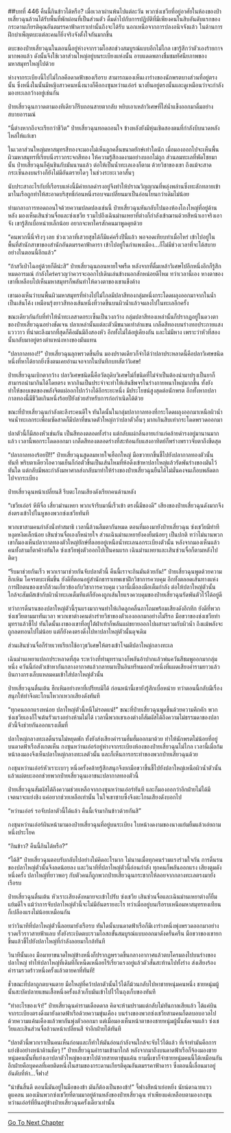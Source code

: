 ##บทที่ 446 คืนนี้กินข้าวได้หรือ?
เมื่อเวลาผ่านพ้นไปแต่ละวัน พวกซ่งเชวียที่อยู่อาศัยในห้องของป๋ายเสี่ยวฉุนล้วนได้รับพื้นที่พักผ่อนที่เป็นส่วนตัว ดื่มด่ำไปกับการปฏิบัติที่มีเพียงคนในสิบอันดับแรกของกระดานเกียรติคุณอันตมรรคาฟ้าดาราเท่านั้นถึงจะได้รับ นอกเหนือจากการปลงอนิจจังแล้ว ในด้านการฝึกบำเพ็ญตบะแต่ละคนก็ยิ่งจริงจังตั้งใจกันมากขึ้น

ตบะของป๋ายเสี่ยวฉุนในตอนนี้อยู่ห่างจากรวมโอสถช่วงสมบูรณ์แบบอีกไม่ไกล เขารู้สึกว่าตัวเองร้ายกาจมากพอแล้ว ดังนั้นจึงใช้เวลาส่วนใหญ่อยู่บนระเบียงแห่งนั้น อาบแดดพลางชื่มชมทัศนียภาพของมหาสมุทรใหญ่ไปด้วย

ห่างจากระเบียงนี้ไปไม่ไกลคือดาดฟ้าของเรือรบ สามารถมองเห็นเงาร่างของนักพรตบางส่วนที่อยู่ตรงนั้น ซึ่งหนึ่งในนั้นมีหญิงสาวคนหนึ่งนางก็คือกงซุนหว่านเอ๋อร์ นางยืนอยู่ตรงนั้นและดูเหมือนว่าจะกำลังมองทะเลกว้างอยู่เช่นกัน

ป๋ายเสี่ยวฉุนกวาดตามองทีเดียวก็รีบถอนสายตากลับ หยิบเอาเหล้าวิเศษที่ใส่น้ำแข็งออกมาดื่มอย่างสบายอารมณ์

“นี่ต่างหากถึงจะเรียกว่าชีวิต” ป๋ายเสี่ยวฉุนทอดถอนใจ ข้างหลังยังมีหุ่นเชิดสองตนที่กำลังบีบนวดหลังไหล่ให้แก่เขา

ในเวลาส่วนใหญ่มหาสมุทรสีทองจะมองไม่เห็นลูกคลื่นขนาดยักษ์เท่าใดนัก เมื่อมองออกไปจะเห็นพื้นผิวมหาสมุทรที่เรียบนิ่งราวกระจกสีทอง ให้ความรู้สึกงดงามอย่างบอกไม่ถูก ส่วนลมทะเลที่พัดโชยมานั้น ป๋ายเสี่ยวฉุนก็คุ้นชินกับมันนานแล้ว ต่อให้เป็นน้ำทะเลเองก็ตาม ด้วยวิชาของเขา ถึงแม้จะสาดกระเซ็นลงบนร่างก็ยังไม่มีอันตรายใดๆ ในช่วงระยะเวลาสั้นๆ

นับประสาอะไรกับที่เรือรบแห่งนี้มีค่ายกลดำรงอยู่จึงทำให้ปราณวิญญาณที่พลุ่งพล่านซึ่งทะลักทลายเข้ามาในเรือถูกทำให้สะอาดบริสุทธิ์ก่อนหนึ่งรอบจนเปลี่ยนมาเป็นอ่อนโยนกว่าเดิมไม่น้อย

ท่ามกลางการทอดถอนใจด้วยความปลดปลงเช่นนี้ ป๋ายเสี่ยวฉุนหันกลับไปมองห้องโถงใหญ่ที่อยู่ด้านหลัง มองเห็นเสินซ่วนจื่อและซ่งเชวีย รวมไปถึงเฉินม่านเหยาที่ต่างก็กำลังเข้าฌานด้วยสีหน้าเอาจริงเอาจัง เขารู้สึกเบื่อหน่ายเล็กน้อย อยากจะหาใครสักคนมาพูดคุยด้วย

“คนพวกนี้นี่จริงๆ เลย ช่วงเวลาที่เสวยสุขได้ก็มีแค่ครึ่งปีนี้แล้ว พอจอดเทียบท่าเมื่อไหร่ เข้าไปอยู่ในพื้นที่สำนักสาขาของสำนักอันตมรรคาฟ้าดารา เข้าไปอยู่ในกำแพงเมือง...ก็ไม่มีช่วงเวลาที่จะได้สบายอย่างในตอนนี้อีกแล้ว”

“ถ้าสวีเป่าไฉอยู่ด้วยก็ดีน่ะสิ” ป๋ายเสี่ยวฉุนถอนหายใจพรืด หลังจากที่ดื่มเหล้าวิเศษไปอีกหนึ่งอึกก็รู้สึกหมดอารมณ์ กำลังใคร่ครวญว่าควรจะออกไปเดินเล่นข้างนอกสักหน่อยดีไหม ทว่าเวลานี้เอง หางตาของเขาที่เหลือบไปเห็นมหาสมุทรก็พลันทำให้ดวงตาของเขาแข็งค้าง

เขามองเห็นว่าบนพื้นผิวมหาสมุทรที่ห่างไปไม่ไกลมีปลาสีทองกลุ่มหนึ่งกระโดดผลุงออกมาจากในน้ำเป็นเส้นโค้ง เหมือนรุ้งยาวสีทองเส้นหนึ่งที่วาดขึ้นบนผิวน้ำแล้วจมลงไปในทะเลอีกครั้ง

ขณะเดียวกันกับที่ทำให้น้ำทะเลสาดกระเซ็นเป็นวงกว้าง กลุ่มปลาสีทองเหล่านั้นก็ปรากฏอยู่ในดวงตาของป๋ายเสี่ยวฉุนอย่างชัดเจน ปลาเหล่านั้นแต่ละตัวมีขนาดเท่าลำแขน เกล็ดสีทองบนร่างทอประกายแสงแวววาว ที่น่าตะลึงมากที่สุดก็คือมันมีถึงสองหัว อีกทั้งไม่ได้อยู่เคียงกัน และไม่มีหาง เพราะว่าหัวที่สองนั้นกลับมาอยู่ตรงตำแหน่งหางของมันแทน

“ปลากาลทอง!!” ป๋ายเสี่ยวฉุนลุกพรวดขึ้นยืน มองปราดเดียวก็จำได้ว่าปลาประหลาดนี้คือปลาวิเศษชนิดหนึ่งที่หาได้ยากยิ่งซึ่งตนเคยอ่านเจอจากในบันทึกบทสัตว์วิเศษ!

ป๋ายเสี่ยวฉุนเบิกตากว้าง ปลาวิเศษชนิดนี้คือวัตถุดิบวิเศษไม่กี่ชนิดที่ไม่จำเป็นต้องนำมาปรุงเป็นยาก็สามารถนำมากินได้โดยตรง หากกินเป็นประจำจะทำให้เส้นชีพจรในร่างกายหนาใหญ่มากขึ้น ทั้งยังทำให้ขอบเขตของพลังจิตแผ่ออกไปกว้างได้อีกระยะหนึ่ง มีประโยชน์สูงสุดต่อนักพรต อีกทั้งหากปลากาลทองนี้มีชีวิตเกินหนึ่งร้อยปียังช่วยสำหรับการก่อกำเนิดได้ด้วย

ขณะที่ป๋ายเสี่ยวฉุนกำลังตะลึงระคนดีใจ ทันใดนั้นในกลุ่มปลากาลทองที่กระโดดผลุงออกมาเหนือผิวน้ำจนน้ำทะเลกระเพื่อมซัดสาดก็มีปลาที่ขนาดตัวใหญ่กว่าปลาตัวอื่นๆ มากเกินสิบเท่ากระโดดพรวดออกมา

ปลาตัวนี้ก็มีสองหัวเช่นกัน เป็นสีทองตลอดทั้งร่าง แต่กลับแผ่กลิ่นอายเก่าแก่คล้ายดำรงอยู่มานานมากแล้ว เวลานี้พอกระโดดออกมา เกล็ดสีทองตลอดร่างที่สะท้อนกับแสงอาทิตย์ก็พร่างพราวจับตาถึงขีดสุด

“ปลากาลทองร้อยปี!!” ป๋ายเสี่ยวฉุนสูดลมหายใจเฮือกใหญ่ มือขวายกขึ้นชี้ไปยังปลากาลทองตัวนั้นทันที พริบตาเดียวไอความเย็นก็ก่อตัวขึ้นเป็นเส้นไหมที่ห้อดิ่งเข้าหาปลาใหญ่แล้วรัดพันร่างของมันไว้ทันใด แต่กลับมีพละกำลังมหาศาลส่งกลับมาทำให้ร่างของป๋ายเสี่ยวฉุนยืนได้ไม่มั่นคงจนเกือบพลัดตกไปจากระเบียง

ป๋ายเสี่ยวฉุนหน้าเปลี่ยนสี รีบตะโกนเสียงดังเรียกคนด้านหลัง

“เชวียเอ๋อร์ หึหึจื่อ เสี่ยวม่านเหยา พวกเจ้ารีบมานี่เร็วเข้า ตรงนี้มีของดี” เสียงของป๋ายเสี่ยวฉุนดังมากจึงส่งตรงเข้าไปในหูของพวกซ่งเชวียทันที

พวกเขาสามคนกำลังนั่งทำสมาธิ เวลานี้ล้วนลืมตากันหมด ตอนที่มองมายังป๋ายเสี่ยวฉุน ซ่งเชวียมีท่าทีหงุดหงิดเล็กน้อย เสินซ่วนจื่อเองก็หน่ายใจ ส่วนเฉินม่านเหยายังคงยิ้มน้อยๆ เป็นปกติ ทว่าไม่นานพวกเขาก็มองเห็นปลากาลทองตัวใหญ่ยักษ์ที่ลอยอยู่เหนือน้ำทะเลนอกระเบียงตัวนั้น หลังจากมองเห็นแล้วคนทั้งสามก็ตาค้างทันใด ซ่งเชวียพุ่งตัวออกไปเป็นคนแรก เฉินม่านเหยาและเสินซ่วนจื่อก็ตามหลังไปติดๆ

“รีบมาช่วยกันเร็ว พวกเรามาช่วยกันจับปลาตัวนี้ คืนนี้เราจะกินมันด้วยกัน!” ป๋ายเสี่ยวฉุนพูดด้วยความฮึกเหิม โคจรตบะเพิ่มขึ้น ยังดีที่ตอนอยู่สำนักธาราเทพเขาฝึกวิชาการควบคุม อีกทั้งตลอดเส้นทางแห่งการฝึกตนของเขาก็ล้วนเกี่ยวข้องกับวิชาการควบคุม เวลานี้เมื่อลงมือเต็มกำลัง ต่อให้ปลาใหญ่ตัวนั้นใกล้จะสัมผัสเข้ากับผิวน้ำทะเลเต็มทีแต่ก็ยังคงถูกเส้นใยแรงควบคุมของป๋ายเสี่ยวฉุนรัดพันตัวไว้ได้อยู่ดี

ทว่าการดิ้นรนของปลาใหญ่ตัวนี้รุนแรงมากจนทำให้เกิดลูกคลื่นถาโถมพร้อมเสียงดังอึกทึก ยังดีที่พวกซ่งเชวียตามมาทันเวลา พวกเขาต่างคนต่างร่ายวิชาของตัวเองออกมาอย่างไม่รีรอ มือขวาของซ่งเชวียทำมุทราแล้วชี้ไป ทันใดนั้นเงาของเขาที่อยู่ใต้ฝ่าเท้าก็พลันแผ่ขยายออกไปผสานรวมกับผิวน้ำ ถึงแม้พลังจะถูกลดทอนไปไม่น้อย แต่ก็ยังคงตรงดิ่งไปหาปลาใหญ่ตัวนั้นดุจเดิม

ส่วนเสินซ่วนจื่อก็ร่ายเวทเรียกใช้อาวุธวิเศษให้ตรงเข้าโจมตีปลาใหญ่กลางทะเล

เฉินม่านเหยาแปลกประหลาดที่สุด ระหว่างที่ทำมุทรานางก็พลันอ้าปากแล้วพ่นควันสีชมพูออกมากลุ่มหนึ่ง ควันนี้ก่อตัวเข้าหากันกลางอากาศแล้วกลายมาเป็นอินทรีหมอกตัวหนึ่งที่แผดเสียงคำรามยาวแล้วบินกางกรงเล็บแหลมคมเข้าใส่ปลาใหญ่ตัวนั้น

ป๋ายเสี่ยวฉุนตื่นเต้น ฮึกเหิมอย่างหาที่เปรียบมิได้ ก่อนหน้านี้เขายังรู้สึกเบื่อหน่าย ทว่าตอนนี้กลับมีเรื่องสนุกให้ทำจึงตะโกนโหวกเหวกเสียงดังทันที

“ทุกคนออกแรงหน่อย ปลาใหญ่ตัวนี้หนีไม่รอดแน่!” ขณะที่ป๋ายเสี่ยวฉุนพูดขึ้นด้วยความคึกคัก พวกซ่งเชวียเองก็ใจเต้นรัวแรงอย่างห้ามไม่ได้ เวลานี้พวกเขาเองต่างก็สัมผัสได้ถึงความไม่ธรรมดาของปลาตัวนี้จึงช่วยกันออกแรงเต็มที่

ปลาใหญ่กลางทะเลดิ้นรนไม่หยุดพัก ทั้งยังส่งเสียงคำรามฮึ่มฮั่มออกมาด้วย ทำให้นักพรตไม่น้อยที่อยู่บนดาดฟ้าเรือสังเกตเห็น กงซุนหว่านเอ๋อร์อยู่ห่างจากระเบียงห้องของป๋ายเสี่ยวฉุนไม่ไกล เวลานี้เมื่อก้มหน้าลงมองจึงเห็นปลาใหญ่กลางทะเลตัวนั้น และก็เห็นการกระทำของพวกป๋ายเสี่ยวฉุนด้วย

กงซุนหว่านเอ๋อร์หัวเราะเบาๆ หนึ่งครั้งคล้ายรู้สึกสนุกจึงยกมือขวาขึ้นชี้ไปยังปลาใหญ่เหนือผิวน้ำตัวนั้น แล้วแผ่ตบะออกช่วยพวกป๋ายเสี่ยวฉุนเอาชนะปลากาลทองตัวนี้

ป๋ายเสี่ยวฉุนสัมผัสได้ถึงความช่วยเหลือจากกงซุนหว่านเอ๋อร์ทันที และก็มองออกว่าอีกฝ่ายไม่ได้มีเจตนาจะแย่งชิง แค่อยากช่วยเหลือเท่านั้น ในใจเขาซาบซึ้งจึงตะโกนเสียงดังบอกไป

“หว่านเอ๋อร์ รอจับปลาตัวนี้ได้แล้ว คืนนี้เจ้ามากินข้าวด้วยกันสิ”

กงซุนหว่านเอ๋อร์ผินหน้ามามองป๋ายเสี่ยวฉุนที่อยู่บนระเบียง ใบหน้างดงามของนางแย้มยิ้มแล้วเอ่ยถามหนึ่งประโยค

“กินข้าว? คืนนี้กินได้หรือ?”

“ได้สิ” ป๋ายเสี่ยวฉุนตอบรับกลับไปอย่างไม่คิดอะไรมาก ไม่นานเมื่อทุกคนร่วมแรงร่วมใจกัน การดิ้นรนของปลาใหญ่ตัวนั้นจึงลดน้อยลง และวินาทีที่ปลาใหญ่ตัวนี้อ่อนกำลัง ทุกคนก็พลันออกแรง เสียงตูมดังหนึ่งครั้ง ปลาใหญ่ที่ยาวพอๆ กับตัวคนก็ถูกพวกป๋ายเสี่ยวฉุนกระชากให้ลอยจากกลางทะเลตรงมายังเรือรบ

ป๋ายเสี่ยวฉุนตื่นเต้น หัวเราะเสียงดังหมายจะเข้าไปรับ ซ่งเชวีย เสินซ่วนจื่อและเฉินม่านเหยาต่างก็ยิ้มแย้มดีใจ แม้ว่าการจับปลาใหญ่ตัวนี้จะไม่มีอันตรายอะไร ทว่าเมื่ออยู่บนเรือรบเหนือมหาสมุทรทงเทียนก็เปลืองแรงไม่น้อยเหมือนกัน

ทว่าวินาทีที่ปลาใหญ่ตัวนี้ลอยมายังเรือรบ ทันใดนั้นบนดาดฟ้าเรือก็มีเงาร่างหนึ่งพุ่งพรวดออกมาอย่างรวดเร็วราวสายฟ้าแลบ ทั้งยังระเบิดตบะรวมโอสถขั้นสมบูรณ์แบบออกมาดังครั่นครืน มือขวาของเขายกขึ้นแล้วชี้ไปยังปลาใหญ่ที่กำลังลอยมาใกล้ทันที

วินาทีนั้นเอง มือมายาขนาดใหญ่ข้างหนึ่งก็ปรากฏพรวดขึ้นกลางอากาศแล้วตบโครมลงไปบนร่างของปลาใหญ่ ทำให้ปลาใหญ่ที่เดิมทีก็เหน็ดเหนื่อยไร้เรี่ยวแรงอยู่แล้วตัวสั่นสะท้านไปทั้งร่าง ส่งเสียงร้องคำรามรวดร้าวหนึ่งครั้งแล้วตายคาที่ทันที!

ชั่วขณะที่ปลาถูกตบจนตาย มือใหญ่ที่คว้าปลาตัวนั้นไว้ได้ก็ม้วนกลับไปหาชายหนุ่มคนหนึ่ง ชายหนุ่มผู้นั้นสะบัดปลายแขนเสื้อหนึ่งครั้งแล้วเก็บมันเข้าไปไว้ในถุงเก็บของทันที

“ทำอะไรของเจ้า!” ป๋ายเสี่ยวฉุนคำรามเดือดดาล คิดจะห้ามปรามแต่กลับไม่ทันกาลเสียแล้ว ได้แค่บินจากระเบียงตรงดิ่งมายังดาดฟ้าเรือด้วยความขุ่นเคือง บนร่างของพวกซ่งเชวียสามคนก็ตลบอบอวลไปด้วยความแค้นเคืองแล้วพากันพุ่งตัวออกมา แต่เมื่อมองเห็นหน้าตาของชายหนุ่มผู้นั้นชัดเจนแล้ว ซ่งเชวียและเสินส่วนจื่อล้วนหน้าเปลี่ยนสี จำอีกฝ่ายได้ทันที

“ปลาตัวนี้พวกเราเป็นคนเห็นก่อนและก็ทำให้มันอ่อนกำลังจนใกล้จะจับไว้ได้แล้ว ที่เจ้าทำมันคือการแย่งชิงอย่างหน้าด้านชัดๆ !” ป๋ายเสี่ยวฉุนคำรามเข้ามาใกล้ หลังจากมาถึงบนดาดฟ้าเรือก็จ้องมองชายหนุ่มคนนั้นที่แย่งเอาปลาตัวใหญ่ของเขาไปด้วยสายตาขุ่นแค้น ยามนี้เขาก็จำชายหนุ่มคนนี้ได้เหมือนกัน อีกฝ่ายคือบุคคลที่เคยติดหนึ่งในสามของกระดานเกียรติคุณอันตมรรคาฟ้าดารา ซึ่งตอนนี้เลื่อนมาอยู่อันดับที่ห้า...จี้ฟาง!

“น่าขันสิ้นดี ตอนนี้มันอยู่ในมือของข้า มันก็ต้องเป็นของข้า!” จี้ฟางสีหน้าเย่อหยิ่ง นัยน์ตาฉายแววดูแคลน มองเมินพวกซ่งเชวียที่ตามมาอยู่ด้านหลังของป๋ายเสี่ยวฉุน ทำเพียงแค่เหลือบตามองกงซุนหว่านเอ๋อร์ที่ยืนอยู่ข้างป๋ายเสี่ยวฉุนครั้งเดียวเท่านั้น

------




[Go To Next Chapter]( ./69.md)